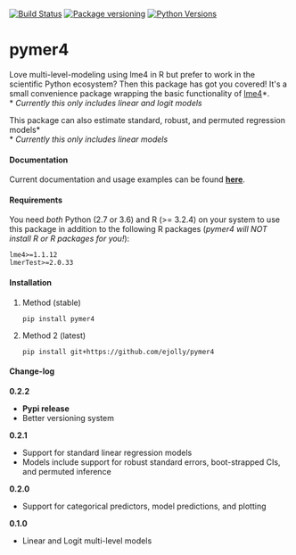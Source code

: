 [![Build Status](https://travis-ci.org/ejolly/pymer4.svg?branch=master)](https://travis-ci.org/ejolly/pymer4)
[![Package versioning](https://img.shields.io/pypi/v/pymer4.svg)](https://pypi.python.org/pypi?name=pymer4&version=0.2.2&:action=display)
[![Python Versions](https://img.shields.io/pypi/pyversions/pymer4.svg)](https://pypi.python.org/pypi?name=pymer4&version=0.2.2&:action=display)

# pymer4

Love multi-level-modeling using lme4 in R but prefer to work in the scientific Python ecosystem? Then this package has got you covered! It's a small convenience package wrapping the basic functionality of [lme4](https://github.com/lme4/lme4)\*.  
\* *Currently this only includes linear and logit models*

This package can also estimate standard, robust, and permuted regression models\*  
\* *Currently this only includes linear models*

#### Documentation
Current documentation and usage examples can be found **[here](http://eshinjolly.com/pymer4/)**.

#### Requirements <a name="requirements"></a>
You need *both* Python (2.7 or 3.6) and R (>= 3.2.4) on your system to use this package in addition to the following R packages (*pymer4 will NOT install R or R packages for you!*):
```
lme4>=1.1.12
lmerTest>=2.0.33
```

#### Installation  

1. Method (stable)

    ```
    pip install pymer4
    ```

2. Method 2 (latest)

    ```
    pip install git+https://github.com/ejolly/pymer4
    ```


#### Change-log
**0.2.2**
- **Pypi release**
- Better versioning system

**0.2.1**
- Support for standard linear regression models
- Models include support for robust standard errors, boot-strapped CIs, and permuted inference

**0.2.0**
- Support for categorical predictors, model predictions, and plotting

**0.1.0**
- Linear and Logit multi-level models
